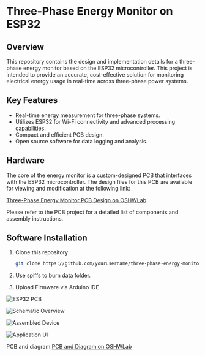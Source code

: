 # Three-Phase Energy Monitor on ESP32

## Overview
This repository contains the design and implementation details for a three-phase energy monitor based on the ESP32 microcontroller. This project is intended to provide an accurate, cost-effective solution for monitoring electrical energy usage in real-time across three-phase power systems.

## Key Features
- Real-time energy measurement for three-phase systems.
- Utilizes ESP32 for Wi-Fi connectivity and advanced processing capabilities.
- Compact and efficient PCB design.
- Open source software for data logging and analysis.

## Hardware
The core of the energy monitor is a custom-designed PCB that interfaces with the ESP32 microcontroller. The design files for this PCB are available for viewing and modification at the following link:

[Three-Phase Energy Monitor PCB Design on OSHWLab](https://oshwlab.com/kamil.adaskamil.adas/adas)

Please refer to the PCB project for a detailed list of components and assembly instructions.

## Software Installation
1. Clone this repository:
   ```bash
   git clone https://github.com/yourusername/three-phase-energy-monitor.git
   ```
2. Use spiffs to burn data folder.

3. Upload Firmware via Arduino IDE

![ESP32 PCB ](https://github.com/kamiladas/Digital_multimeter/assets/58427794/6b9421fc-af99-4d5c-b5da-9a12be77cae9)



![Schematic Overview](https://github.com/kamiladas/Digital_multimeter/assets/58427794/29ea7a18-3429-40fb-94ca-34e23a53a571)



![Assembled Device](https://raw.githubusercontent.com/kamiladas/Digital_multimeter/main/assets/58427794/94a96525-fa77-41ed-8b66-8f42c49151e9)



![Application UI](https://github.com/kamiladas/Digital_multimeter/assets/58427794/9468b386-d8fb-49d6-8b63-8a7d2e5a2e6e)





PCB and diagram 
[PCB and Diagram on OSHWLab](https://oshwlab.com/kamil.adaskamil.adas/adasa)
